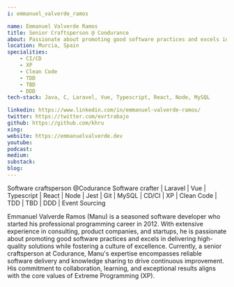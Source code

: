 ```yaml
---
i: emmanuel_valverde_ramos

name: Emmanuel Valverde Ramos
title: Senior Craftsperson @ Condurance
about: Passionate about promoting good software practices and excels in delivering high-quality solutions.
location: Murcia, Spain
specialities:
    - CI/CD
    - XP
    - Clean Code
    - TDD
    - TBD
    - DDD
tech-stack: Java, C, Laravel, Vue, Typescript, React, Node, MySQL

linkedin: https://www.linkedin.com/in/emmanuel-valverde-ramos/
twitter: https://twitter.com/evrtrabajo
github: https://github.com/khru
xing: 
website: https://emmanuelvalverde.dev
youtube: 
podcast: 
medium: 
substack: 
blog: 
---
```


Software craftsperson @Codurance Software crafter | Laravel | Vue | Typescript | React | Node | Jest | Git | MySQL | CD/CI | XP | Clean Code | TDD | TBD | DDD | Event Sourcing

Emmanuel Valverde Ramos (Manu) is a seasoned software developer who started his professional programming career in 2012. With extensive experience in consulting, product companies, and startups, he is passionate about promoting good software practices and excels in delivering high-quality solutions while fostering a culture of excellence. Currently, a senior craftsperson at Codurance, Manu's expertise encompasses reliable software delivery and knowledge sharing to drive continuous improvement. His commitment to collaboration, learning, and exceptional results aligns with the core values of Extreme Programming (XP).

